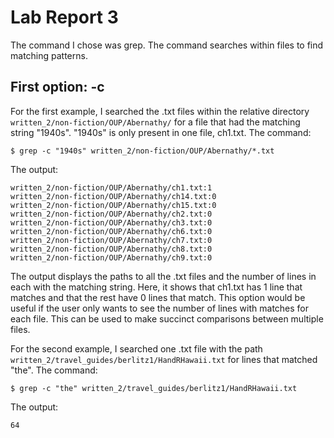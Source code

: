 # Lab Report 3

The command I chose was grep. The command searches within files to find matching patterns.

## First option: -c
For the first example, I searched the .txt files within the relative directory `written_2/non-fiction/OUP/Abernathy/` for a file that had the matching string "1940s". 
"1940s" is only present in one file, ch1.txt.
The command:
```
$ grep -c "1940s" written_2/non-fiction/OUP/Abernathy/*.txt
```
The output:
```
written_2/non-fiction/OUP/Abernathy/ch1.txt:1
written_2/non-fiction/OUP/Abernathy/ch14.txt:0
written_2/non-fiction/OUP/Abernathy/ch15.txt:0
written_2/non-fiction/OUP/Abernathy/ch2.txt:0
written_2/non-fiction/OUP/Abernathy/ch3.txt:0
written_2/non-fiction/OUP/Abernathy/ch6.txt:0
written_2/non-fiction/OUP/Abernathy/ch7.txt:0
written_2/non-fiction/OUP/Abernathy/ch8.txt:0
written_2/non-fiction/OUP/Abernathy/ch9.txt:0
```
The output displays the paths to all the .txt files and the number of lines in each with the matching string. Here, it shows that ch1.txt has 1 line that matches 
and that the rest have 0 lines that match. This option would be useful if the user only wants to see the number of lines with matches for each file. This can be 
used to make succinct comparisons between multiple files.

For the second example, I searched one .txt file with the path `written_2/travel_guides/berlitz1/HandRHawaii.txt` for lines that matched "the".
The command:
```
$ grep -c "the" written_2/travel_guides/berlitz1/HandRHawaii.txt
```
The output:
```
64
```
